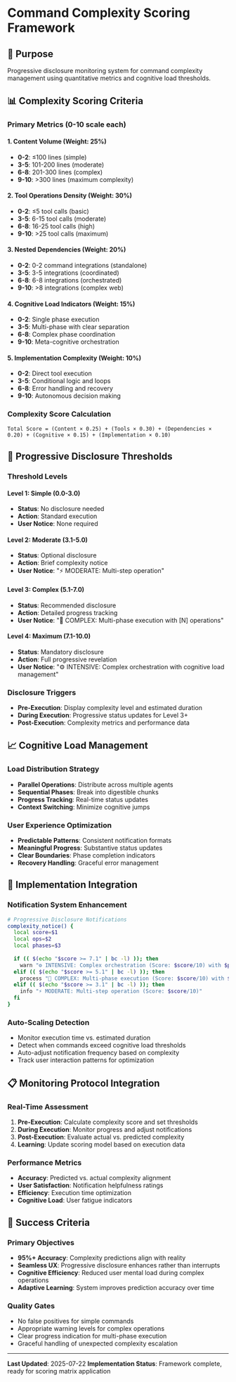 # Command Complexity Scoring Framework

## 🎯 Purpose
Progressive disclosure monitoring system for command complexity management using quantitative metrics and cognitive load thresholds.

## 📊 Complexity Scoring Criteria

### Primary Metrics (0-10 scale each)

#### 1. Content Volume (Weight: 25%)
- **0-2**: ≤100 lines (simple)
- **3-5**: 101-200 lines (moderate) 
- **6-8**: 201-300 lines (complex)
- **9-10**: >300 lines (maximum complexity)

#### 2. Tool Operations Density (Weight: 30%)
- **0-2**: ≤5 tool calls (basic)
- **3-5**: 6-15 tool calls (moderate)
- **6-8**: 16-25 tool calls (high)
- **9-10**: >25 tool calls (maximum)

#### 3. Nested Dependencies (Weight: 20%)
- **0-2**: 0-2 command integrations (standalone)
- **3-5**: 3-5 integrations (coordinated)
- **6-8**: 6-8 integrations (orchestrated)
- **9-10**: >8 integrations (complex web)

#### 4. Cognitive Load Indicators (Weight: 15%)
- **0-2**: Single phase execution
- **3-5**: Multi-phase with clear separation
- **6-8**: Complex phase coordination
- **9-10**: Meta-cognitive orchestration

#### 5. Implementation Complexity (Weight: 10%)
- **0-2**: Direct tool execution
- **3-5**: Conditional logic and loops
- **6-8**: Error handling and recovery
- **9-10**: Autonomous decision making

### Complexity Score Calculation
```
Total Score = (Content × 0.25) + (Tools × 0.30) + (Dependencies × 0.20) + (Cognitive × 0.15) + (Implementation × 0.10)
```

## 🚨 Progressive Disclosure Thresholds

### Threshold Levels

#### Level 1: Simple (0.0-3.0)
- **Status**: No disclosure needed
- **Action**: Standard execution
- **User Notice**: None required

#### Level 2: Moderate (3.1-5.0)
- **Status**: Optional disclosure
- **Action**: Brief complexity notice
- **User Notice**: "⚡ MODERATE: Multi-step operation"

#### Level 3: Complex (5.1-7.0)
- **Status**: Recommended disclosure
- **Action**: Detailed progress tracking
- **User Notice**: "🔄 COMPLEX: Multi-phase execution with [N] operations"

#### Level 4: Maximum (7.1-10.0)
- **Status**: Mandatory disclosure
- **Action**: Full progressive revelation
- **User Notice**: "⚙️ INTENSIVE: Complex orchestration with cognitive load management"

### Disclosure Triggers
- **Pre-Execution**: Display complexity level and estimated duration
- **During Execution**: Progressive status updates for Level 3+
- **Post-Execution**: Complexity metrics and performance data

## 📈 Cognitive Load Management

### Load Distribution Strategy
- **Parallel Operations**: Distribute across multiple agents
- **Sequential Phases**: Break into digestible chunks  
- **Progress Tracking**: Real-time status updates
- **Context Switching**: Minimize cognitive jumps

### User Experience Optimization
- **Predictable Patterns**: Consistent notification formats
- **Meaningful Progress**: Substantive status updates
- **Clear Boundaries**: Phase completion indicators
- **Recovery Handling**: Graceful error management

## 🔧 Implementation Integration

### Notification System Enhancement
```bash
# Progressive Disclosure Notifications
complexity_notice() {
  local score=$1
  local ops=$2
  local phases=$3
  
  if (( $(echo "$score >= 7.1" | bc -l) )); then
    warn "⚙️ INTENSIVE: Complex orchestration (Score: $score/10) with $phases phases and $ops operations"
  elif (( $(echo "$score >= 5.1" | bc -l) )); then
    process "🔄 COMPLEX: Multi-phase execution (Score: $score/10) with $ops operations"
  elif (( $(echo "$score >= 3.1" | bc -l) )); then
    info "⚡ MODERATE: Multi-step operation (Score: $score/10)"
  fi
}
```

### Auto-Scaling Detection
- Monitor execution time vs. estimated duration
- Detect when commands exceed cognitive load thresholds
- Auto-adjust notification frequency based on complexity
- Track user interaction patterns for optimization

## 📋 Monitoring Protocol Integration

### Real-Time Assessment
1. **Pre-Execution**: Calculate complexity score and set thresholds
2. **During Execution**: Monitor progress and adjust notifications
3. **Post-Execution**: Evaluate actual vs. predicted complexity
4. **Learning**: Update scoring model based on execution data

### Performance Metrics
- **Accuracy**: Predicted vs. actual complexity alignment
- **User Satisfaction**: Notification helpfulness ratings
- **Efficiency**: Execution time optimization
- **Cognitive Load**: User fatigue indicators

## 🎯 Success Criteria

### Primary Objectives
- **95%+ Accuracy**: Complexity predictions align with reality
- **Seamless UX**: Progressive disclosure enhances rather than interrupts
- **Cognitive Efficiency**: Reduced user mental load during complex operations
- **Adaptive Learning**: System improves prediction accuracy over time

### Quality Gates
- No false positives for simple commands
- Appropriate warning levels for complex operations
- Clear progress indication for multi-phase execution
- Graceful handling of unexpected complexity escalation

---

**Last Updated**: 2025-07-22
**Implementation Status**: Framework complete, ready for scoring matrix application